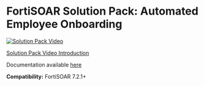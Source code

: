# FortiSOAR Solution Pack: Automated Employee Onboarding

[![Solution Pack Video](https://img.youtube.com/vi/ytVDEOY432A/0.jpg)](https://www.youtube.com/embed/ytVDEOY432A)

[Solution Pack Video Introduction](https://www.youtube.com/embed/ytVDEOY432A)
                                   
Documentation available [here](docs/README.md)

**Compatibility:** FortiSOAR 7.2.1+ 